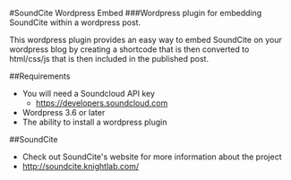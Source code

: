 #SoundCite Wordpress Embed
###Wordpress plugin for embedding SoundCite within a wordpress post.

This wordpress plugin provides an easy way to embed SoundCite on your wordpress blog by creating a shortcode
that is then converted to html/css/js that is then included in the published post.

##Requirements
- You will need a Soundcloud API key
  - https://developers.soundcloud.com
- Wordpress 3.6 or later
- The ability to install a wordpress plugin

##SoundCite
- Check out SoundCite's website for more information about the project
- http://soundcite.knightlab.com/
